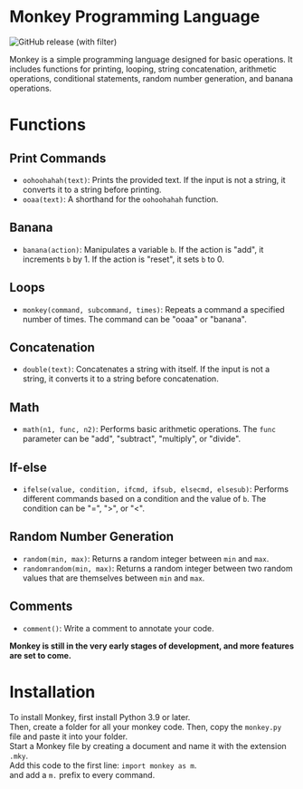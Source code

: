 # Monkey Programming Language

![GitHub release (with filter)](https://img.shields.io/github/v/release/:birdoneadmin/:monkey)

Monkey is a simple programming language designed for basic operations. It includes functions for printing, looping, string concatenation, arithmetic operations, conditional statements, random number generation, and banana operations.

# Functions

## Print Commands

- `oohoohahah(text)`: Prints the provided text. If the input is not a string, it converts it to a string before printing.
- `ooaa(text)`: A shorthand for the `oohoohahah` function.

## Banana

- `banana(action)`: Manipulates a variable `b`. If the action is "add", it increments `b` by 1. If the action is "reset", it sets `b` to 0.

## Loops

- `monkey(command, subcommand, times)`: Repeats a command a specified number of times. The command can be "ooaa" or "banana".

## Concatenation

- `double(text)`: Concatenates a string with itself. If the input is not a string, it converts it to a string before concatenation.

## Math

- `math(n1, func, n2)`: Performs basic arithmetic operations. The `func` parameter can be "add", "subtract", "multiply", or "divide".

## If-else

- `ifelse(value, condition, ifcmd, ifsub, elsecmd, elsesub)`: Performs different commands based on a condition and the value of `b`. The condition can be "=", ">", or "<".

## Random Number Generation

- `random(min, max)`: Returns a random integer between `min` and `max`.
- `randomrandom(min, max)`: Returns a random integer between two random values that are themselves between `min` and `max`.

## Comments

- `comment()`: Write a comment to annotate your code.

**Monkey is still in the very early stages of development, and more features are set to come.**

# Installation
To install Monkey, first install Python 3.9 or later.\
Then, create a folder for all your monkey code. Then, copy the `monkey.py` file and paste it into your folder.\
Start a Monkey file by creating a document and name it with the extension `.mky`.\
Add this code to the first line: `import monkey as m`.\
and add a `m.` prefix to every command.